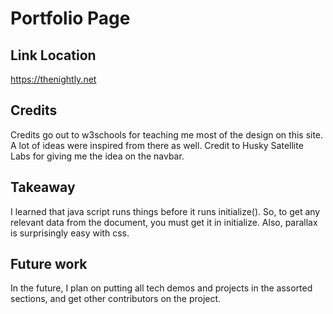 # Portfolio Page

## Link Location
https://thenightly.net

## Credits
Credits go out to w3schools for teaching me most of the design on this site.
A lot of ideas were inspired from there as well. Credit to Husky Satellite Labs
for giving me the idea on the navbar.

## Takeaway
I learned that java script runs things before it runs initialize(). So,
to get any relevant data from the document, you must get it in initialize.
Also, parallax is surprisingly easy with css.

## Future work
In the future, I plan on putting all tech demos and projects in the assorted
sections, and get other contributors on the project.
